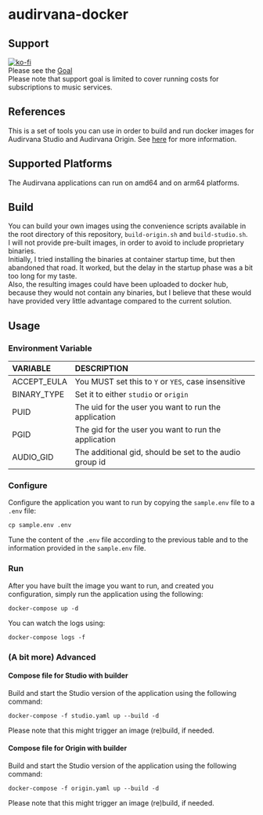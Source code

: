 # audirvana-docker

## Support

[![ko-fi](https://ko-fi.com/img/githubbutton_sm.svg)](https://ko-fi.com/H2H7UIN5D)  
Please see the [Goal](https://ko-fi.com/giof71/goal?g=0)  
Please note that support goal is limited to cover running costs for subscriptions to music services.

## References

This is a set of tools you can use in order to build and run docker images for Audirvana Studio and Audirvana Origin. See [here](https://audirvana.com/linux/) for more information.  

## Supported Platforms

The Audirvana applications can run on amd64 and on arm64 platforms.  

## Build

You can build your own images using the convenience scripts available in the root directory of this repository, `build-origin.sh` and `build-studio.sh`.  
I will not provide pre-built images, in order to avoid to include proprietary binaries.  
Initially, I tried installing the binaries at container startup time, but then abandoned that road. It worked, but the delay in the startup phase was a bit too long for my taste.  
Also, the resulting images could have been uploaded to docker hub, because they would not contain any binaries, but I believe that these would have provided very little advantage compared to the current solution.  

## Usage

### Environment Variable

VARIABLE|DESCRIPTION
:---|:---
ACCEPT_EULA|You MUST set this to `Y` or `YES`, case insensitive
BINARY_TYPE|Set it to either `studio` or `origin`
PUID|The uid for the user you want to run the application
PGID|The gid for the user you want to run the application
AUDIO_GID|The additional gid, should be set to the audio group id

### Configure

Configure the application you want to run by copying the `sample.env` file to a `.env` file:

`cp sample.env .env`

Tune the content of the `.env` file according to the previous table and to the information provided in the `sample.env` file.  

### Run

After you have built the image you want to run, and created you configuration, simply run the application using the following:

`docker-compose up -d`

You can watch the logs using:

`docker-compose logs -f`

### (A bit more) Advanced

#### Compose file for Studio with builder

Build and start the Studio version of the application using the following command:

`docker-compose -f studio.yaml up --build -d`

Please note that this might trigger an image (re)build, if needed.

#### Compose file for Origin with builder

Build and start the Studio version of the application using the following command:

`docker-compose -f origin.yaml up --build -d`

Please note that this might trigger an image (re)build, if needed.

